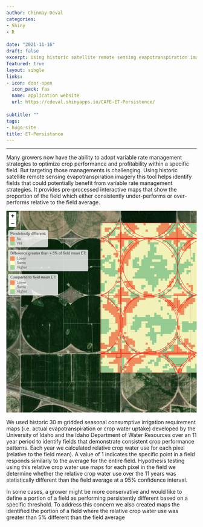```yaml
---
author: Chinmay Deval
categories:
- Shiny
- R

date: "2021-11-16"
draft: false
excerpt: Using historic satellite remote sensing evapotranspiration imagery this tool helps identify fields that could potentially benefit from variable rate management strategies.
featured: true
layout: single
links:
- icon: door-open
  icon_pack: fas
  name: application website
  url: https://cdeval.shinyapps.io/CAFE-ET-Persistence/

subtitle: ""
tags:
- hugo-site
title: ET-Persistance
---
```

***
Many growers now have the ability to adopt variable rate management strategies to optimize crop performance and profitability within a specific field. But targeting those managements is challenging. Using historic satellite remote sensing evapotranspiration imagery this tool helps identify fields that could potentially benefit from variable rate management strategies. It provides pre-processed interactive maps that show the proportion of the field which either consistently under-performs or over-performs relative to the field average.

<p align="center">
  <img src="ET_featured.PNG">
</p>

We used historic 30 m gridded seasonal consumptive irrigation requirement maps (i.e. actual evapotranspiration or crop water uptake) developed by the University of Idaho and the Idaho Department of Water Resources over an 11 year period to identify fields that demonstrate consistent crop performance patterns. Each year we calculated relative crop water use for each pixel (relative to the field mean). A value of 1 indicates the specific point in a field responds similarly to the average for the entire field.  Hypothesis testing using this relative crop water use maps for each pixel in the field we determine whether the relative crop water use over the 11 years was statistically different than the field average at a 95% confidence interval.  

In some cases, a grower might be more conservative and would like to define a portion of a field as performing persistently different based on a specific threshold. To address this concern we also created maps the identified the portion of a field where the relative crop water use was greater than 5% different than the field average

